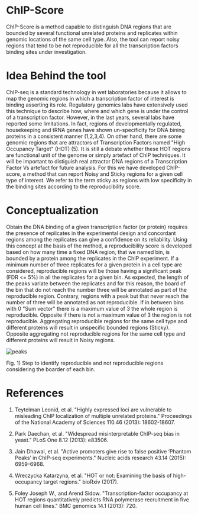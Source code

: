 # ChIP-Score
ChIP-Score is a method capable to distinguish DNA regions that are bounded by several functional unrelated proteins and replicates within genomic locations of the same cell type. Also, the tool can report noisy regions that tend to be not reproducible for all the transcription factors binding sites under investigation.


# Idea Behind the tool
ChIP-seq is a standard technology in wet laboratories because it allows to map the genomic regions in which a transcription factor of interest is binding asserting its role. Regulatory genomics labs have extensively used this technique to describe how, where and which gene is under the control of a transcription factor. However, in the last years, several labs have reported some limitations. In fact, regions of developmentally regulated, housekeeping and tRNA genes have shown un-specificity for DNA bining proteins in a consistent manner (1,2,3,4). On other hand, there are some genomic regions that are attractors of Transcription Factors named "High Occupancy Target" (HOT) (5). It is still a debate whether these HOT regions are functional unit of the genome or simply artefact of ChIP techniques. It will be important to distiguish real attractor DNA regions of a Transcription Factor Vs artefact for future analysis. For this we have developed ChIP-score, a method that can report Noisy and Sticky regions for a given cell type of interest. We refer to the term sticky as regions with low specificity in the binding sites according to the reproducibility score.


# Conceptualization
Obtain the DNA binding of a given transcription factor (or protein) requires the presence of replicates in the experimental design and concordant regions among the replicates can give a confidence on its reliability. Using this concept at the basis of the method, a reproducibility score is developed based on how many time a fixed DNA region, that we named bin, is bounded by a protein among the replicates in the ChIP experiment. If a minimum number of three replicates for a given protein in a cell type are considered, reproducible regions will be those having a significant peak (FDR <= 5%) in all the replicates for a given bin. As expected, the length of the peaks variate between the replicates and for this reason, the board of the bin that do not reach the number three will be annotated as part of the reproducible region. Contrary, regions with a peak but that never reach the number of three will be annotated as not reproducible. If in between bins with 0 "Sum vector" there is a maximum value of 3 the whole region is reproducible. Opposite if there is not a maximum value of 3 the region is not reproducible. Aggregating reproducible regions for the same cell type and different proteins will result in unspecific bounded regions (Sticky). Opposite aggregating not reproducible regions for the same cell type and different proteins will result in Noisy regions.


![peaks](https://user-images.githubusercontent.com/6462162/40009504-8453ddac-57a2-11e8-98ce-1c874821e177.png)

Fig. 1) Step to identify reproducible and not reproducible regions considering the boarder of each bin. 


# References
1. Teytelman Leonid, et al. "Highly expressed loci are vulnerable to misleading ChIP localization of multiple unrelated proteins." Proceedings of the National Academy of Sciences 110.46 (2013): 18602-18607.  

2. Park Daechan, et al. "Widespread misinterpretable ChIP-seq bias in yeast." PLoS One 8.12 (2013): e83506.  

3. Jain Dhawal, et al. "Active promoters give rise to false positive ‘Phantom Peaks’ in ChIP-seq experiments." Nucleic acids research 43.14 (2015): 6959-6968.   

4. Wreczycka Katarzyna, et al. "HOT or not: Examining the basis of high-occupancy target regions." bioRxiv (2017).

5. Foley Joseph W., and Arend Sidow. "Transcription-factor occupancy at HOT regions quantitatively predicts RNA polymerase recruitment in five human cell lines." BMC genomics 14.1 (2013): 720.
